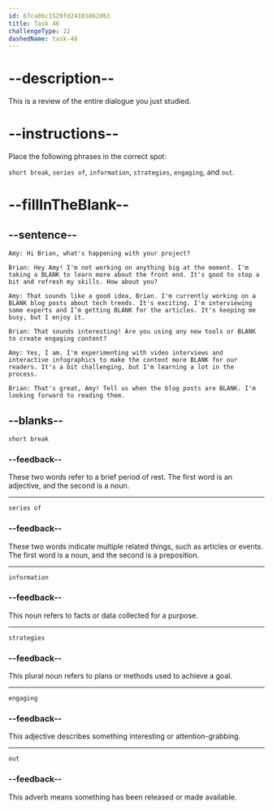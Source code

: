 ```yaml
---
id: 67ca0bc1529fd24101862db1
title: Task 46
challengeType: 22
dashedName: task-46
---
```


<!-- REVIEW -->

# --description--

This is a review of the entire dialogue you just studied.

# --instructions--  

Place the following phrases in the correct spot:

`short break`, `series of`, `information`, `strategies`, `engaging`, and `out`.

# --fillInTheBlank--

## --sentence--

`Amy: Hi Brian, what's happening with your project?`

`Brian: Hey Amy! I'm not working on anything big at the moment. I'm taking a BLANK to learn more about the front end. It's good to stop a bit and refresh my skills. How about you?`

`Amy: That sounds like a good idea, Brian. I'm currently working on a BLANK blog posts about tech trends. It's exciting. I'm interviewing some experts and I’m getting BLANK for the articles. It's keeping me busy, but I enjoy it.`

`Brian: That sounds interesting! Are you using any new tools or BLANK to create engaging content?`

`Amy: Yes, I am. I'm experimenting with video interviews and interactive infographics to make the content more BLANK for our readers. It's a bit challenging, but I'm learning a lot in the process.`

`Brian: That's great, Amy! Tell us when the blog posts are BLANK. I'm looking forward to reading them.`

## --blanks--  

`short break`

### --feedback--

These two words refer to a brief period of rest. The first word is an adjective, and the second is a noun.

---

`series of`

### --feedback--  

These two words indicate multiple related things, such as articles or events. The first word is a noun, and the second is a preposition.

---

`information`

### --feedback--

This noun refers to facts or data collected for a purpose.

---

`strategies`

### --feedback--

This plural noun refers to plans or methods used to achieve a goal.

---

`engaging`

### --feedback--

This adjective describes something interesting or attention-grabbing.

---

`out`

### --feedback--  

This adverb means something has been released or made available. 
